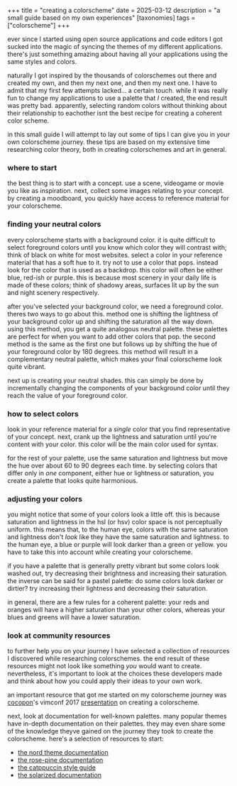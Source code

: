 +++
title = "creating a colorscheme"
date = 2025-03-12
description = "a small guide based on my own experiences"
[taxonomies]
tags = ["colorscheme"]
+++

ever since I started using open source applications and code editors I got
sucked into the magic of syncing the themes of my different applications.
there's just something amazing about having all your applications using the
same styles and colors.

naturally I got inspired by the thousands of colorschemes out there and created
my own, and then my next one, and then my next one. I have to admit that my
first few attempts lacked… a certain touch. while it was really fun to change
my applications to use a palette that *I* created, the end result was pretty
bad. apparently, selecting random colors without thinking about their
relationship to eachother isnt the best recipe for creating a coherent color
scheme.

in this small guide I will attempt to lay out some of tips I can give you in your
own colorscheme journey. these tips are based on my extensive time researching
color theory, both in creating colorschemes and art in
general.

### where to start

the best thing is to start with a concept. use a scene, videogame or movie you
like as inspiration. next, collect some images relating to your concept. by
creating a moodboard, you quickly have access to reference material for your
colorscheme.

### finding your neutral colors

every colorscheme starts with a background color. it is quite difficult to
select foreground colors until you know which color they will contrast with;
think of black on white for most websites. select a color in your reference
material that has a soft hue to it. try not to use a color that pops. instead
look for the color that is used as a backdrop. this color will often be either
blue, red-ish or purple. this is because most scenery in your daily
life is made of these colors; think of shadowy areas, surfaces lit up by the
sun and night scenery respectively.

after you've selected your background color, we need a foreground color. theres
two ways to go about this. method one is shifting the lightness of your
background color up and shifting the saturation all the way down. using this
method, you get a quite analogous neutral palette. these palettes are perfect
for when you want to add other colors that pop. the second
  method is the same as the first one but follows up by shifting the hue of your
  foreground color by 180 degrees. this method will result in a complementary
  neutral palette, which makes your final colorscheme look quite vibrant.

next up is creating your neutral shades. this can simply be done by
incrementally changing the components of your background color until they reach
the value of your foreground color.

### how to select colors

look in your reference material for a *single* color that you find
representative of your concept. next, crank up the lightness and
saturation until you're content with your color. this color will be the main
color used for syntax.

for the rest of your palette, use the same saturation and lightness but move
  the hue over about 60 to 90 degrees each time. by selecting colors that
  differ only in *one* component, either hue or lightness or saturation, you
  create a palette that looks quite harmonious.

### adjusting your colors

you might notice that some of your colors look a little off. this is because
saturation and lightness in the hsl (or hsv) color space is not perceptually
uniform. this means that, to the human eye, colors with the same saturation and
lightness don't *look* like they have the same saturation and lightness. to the
human eye, a blue or purple will look darker than a green or yellow. you
have to take this into account while creating your colorscheme.

if you have a palette that is generally pretty vibrant but some colors look
  washed out, try decreasing their brightness and increasing their saturation.
  the inverse can be said for a pastel palette: do some colors look darker or
  dirtier? try increasing their lightness and decreasing their saturation.

in general, there are a few rules for a coherent palette: your reds and oranges
will have a higher saturation than your other colors, whereas your blues and
greens will have a lower saturation.

### look at community resources

to further help you on your journey I have selected a collection of resources I
discovered while researching colorschemes. the end result of these resources
might not look like something *you* would want to create. nevertheless, it's
important to look at the choices these developers made and think about how you
could apply their ideas to your own work.

an important resource that got me started on my colorscheme journey was
[cocopon](https://github.com/cocopon)'s vimconf 2017 [presentation](https://speakerdeck.com/cocopon/creating-your-lovely-color-scheme) on creating a
colorscheme.

next, look at documentation for well-known palettes. many popular themes have
in-depth documentation on their palettes. they may even share some of the
knowledge theyve gained on the journey they took to create the colorscheme.
here's a selection of resources to start:

- [the nord theme documentation](https://www.nordtheme.com/docs/colors-and-palettes)
- [the rose-pine documentation](https://rosepinetheme.com/palette/)
- [the catppuccin style guide](https://github.com/catppuccin/catppuccin/blob/main/docs/style-guide.md)
- [the solarized documentation](https://ethanschoonover.com/solarized/)
